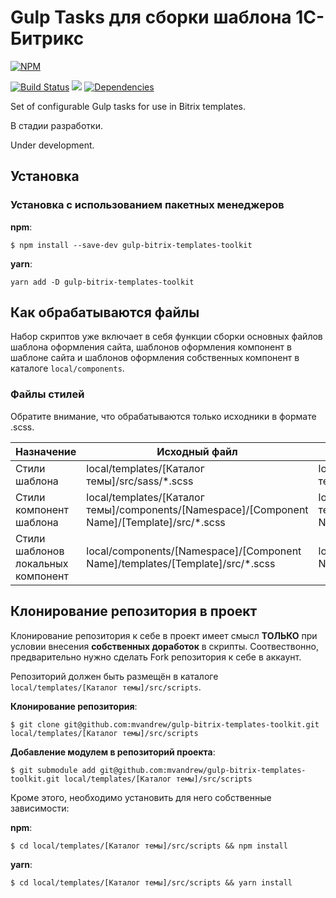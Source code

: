# Gulp Tasks для сборки шаблона 1С-Битрикс
[![NPM](https://nodei.co/npm/gulp-bitrix-templates-toolkit.png)](https://nodei.co/npm/gulp-bitrix-templates-toolkit/)

[![Build Status](https://travis-ci.org/mvandrew/gulp-bitrix-templates-toolkit.svg?branch=master)](https://travis-ci.org/mvandrew/gulp-bitrix-templates-toolkit) 
![](https://img.shields.io/npm/v/gulp-bitrix-templates-toolkit.svg?label=npm%20package&style=flat)
[![Dependencies](https://img.shields.io/david/mvandrew/gulp-bitrix-templates-toolkit.svg)](https://david-dm.org/mvandrew/gulp-bitrix-templates-toolkit)

Set of configurable Gulp tasks for use in Bitrix templates.

В стадии разработки.

Under development.

## Установка

### Установка с использованием пакетных менеджеров

**npm**: 
```
$ npm install --save-dev gulp-bitrix-templates-toolkit
```
**yarn**:
```
yarn add -D gulp-bitrix-templates-toolkit
```

## Как обрабатываются файлы

Набор скриптов уже включает в себя функции сборки основных файлов шаблона оформления сайта, шаблонов оформления компонент в шаблоне сайта и шаблонов оформления собственных компонент в каталоге ```local/components```.

### Файлы стилей

Обратите внимание, что обрабатываются только исходники в формате .scss.

| Назначение                         | Исходный файл | Собранный файл |
| ---------------------------------- | ------------- | -------------- |
| Стили шаблона                      | local/templates/[Каталог темы]/src/sass/*.scss | local/templates/[Каталог темы]/assets/css/[file name].css |
| Стили компонент шаблона            | local/templates/[Каталог темы]/components/[Namespace]/[Component Name]/[Template]/src/*.scss | local/templates/[Каталог темы]/components/[Namespace]/[Component Name]/[Template]/[file name].css |
| Стили шаблонов локальных компонент | local/components/[Namespace]/[Component Name]/templates/[Template]/src/*.scss | local/components/[Namespace]/[Component Name]/templates/[Template]/[file name].css |

## Клонирование репозитория в проект

Клонирование репозитория к себе в проект имеет смысл **ТОЛЬКО** при условии внесения **собственных доработок** в скрипты. Соотвествонно, предварительно нужно сделать Fork репозитория к себе в аккаунт.

Репозиторий должен быть размещён в каталоге ```local/templates/[Каталог темы]/src/scripts```.

**Клонирование репозитория**:
```
$ git clone git@github.com:mvandrew/gulp-bitrix-templates-toolkit.git local/templates/[Каталог темы]/src/scripts
```

**Добавление модулем в репозиторий проекта**:
```
$ git submodule add git@github.com:mvandrew/gulp-bitrix-templates-toolkit.git local/templates/[Каталог темы]/src/scripts
```

Кроме этого, необходимо установить для него собственные зависимости:

**npm**:
```
$ cd local/templates/[Каталог темы]/src/scripts && npm install
```

**yarn**:
```
$ cd local/templates/[Каталог темы]/src/scripts && yarn install
```